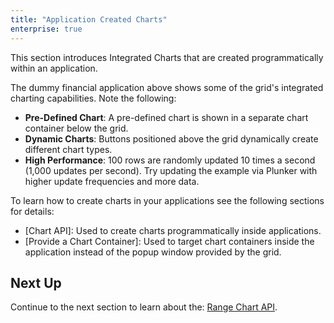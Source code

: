 ```yaml
---
title: "Application Created Charts"
enterprise: true
---
```


This section introduces Integrated Charts that are created programmatically within an application.

<grid-example title='Application Created Charts' name='application-created-charts' type='typescript' options='{ "exampleHeight": 825, "enterprise": true, "modules": ["clientside", "charts"] }'></grid-example>

The dummy financial application above shows some of the grid's integrated charting capabilities. Note the following:

- **Pre-Defined Chart**: A pre-defined chart is shown in a separate chart container below the grid.
- **Dynamic Charts**: Buttons positioned above the grid dynamically create different chart types.
- **High Performance**: 100 rows are randomly updated 10 times a second (1,000 updates per second). Try updating the example via Plunker with higher update frequencies and more data.


To learn how to create charts in your applications see the following sections for details:

- [Chart API]: Used to create charts programmatically inside applications.
- [Provide a Chart Container]: Used to target chart containers inside the application instead of the popup window provided by the grid.

## Next Up

Continue to the next section to learn about the: [Range Chart API](/integrated-charts-api-range-chart/).

